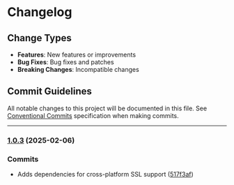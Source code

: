 # Changelog

## Change Types

- **Features**: New features or improvements
- **Bug Fixes**: Bug fixes and patches
- **Breaking Changes**: Incompatible changes

## Commit Guidelines

All notable changes to this project will be documented in this file. See [Conventional Commits](https://www.conventionalcommits.org/) specification when making commits.

---
### [1.0.3](https://github.com/sichang824/RustyTag/compare/1.0.2...1.0.3) (2025-02-06)

### Commits

* Adds dependencies for cross-platform SSL support ([517f3af](https://github.com/sichang824/RustyTag/commit/517f3af42082223a5f85e8ee80ca21d9b0497572))

